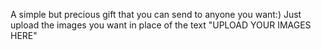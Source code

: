 A simple but precious gift that you can send to anyone you want:)
Just upload the images you want in place of the text "UPLOAD YOUR IMAGES HERE"
